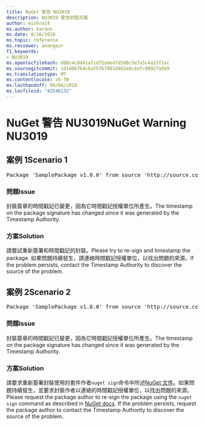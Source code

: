 ```yaml
---
title: NuGet 警告 NU3019
description: NU3019 警告的程式碼
author: mishra14
ms.author: karann
ms.date: 8/16/2018
ms.topic: reference
ms.reviewer: anangaur
f1_keywords:
- NU3019
ms.openlocfilehash: d88c4c8d41afcd72aded7d5d0c5e7a5c4a33f1ac
ms.sourcegitcommit: 1d1406764c6af5fb7801d462e0c4afc9092fa569
ms.translationtype: MT
ms.contentlocale: zh-TW
ms.lasthandoff: 09/04/2018
ms.locfileid: "43546132"
---
```

# <a name="nuget-warning-nu3019"></a><span data-ttu-id="32767-103">NuGet 警告 NU3019</span><span class="sxs-lookup"><span data-stu-id="32767-103">NuGet Warning NU3019</span></span>

## <a name="scenario-1"></a><span data-ttu-id="32767-104">案例 1</span><span class="sxs-lookup"><span data-stu-id="32767-104">Scenario 1</span></span>

<pre>Package 'SamplePackage v1.0.0' from source 'http://source.com/index.json': The timestamp integrity check failed.</pre>

### <a name="issue"></a><span data-ttu-id="32767-105">問題</span><span class="sxs-lookup"><span data-stu-id="32767-105">Issue</span></span>

<span data-ttu-id="32767-106">封裝簽章的時間戳記已變更，因為它時間戳記授權單位所產生。</span><span class="sxs-lookup"><span data-stu-id="32767-106">The timestamp on the package signature has changed since it was generated by the Timestamp Authority.</span></span>


### <a name="solution"></a><span data-ttu-id="32767-107">方案</span><span class="sxs-lookup"><span data-stu-id="32767-107">Solution</span></span>

<span data-ttu-id="32767-108">請嘗試重新簽署和時間戳記的封裝。</span><span class="sxs-lookup"><span data-stu-id="32767-108">Please try to re-sign and timestamp the package.</span></span> <span data-ttu-id="32767-109">如果問題持續發生，請連絡時間戳記授權單位，以找出問題的來源。</span><span class="sxs-lookup"><span data-stu-id="32767-109">If the problem persists, contact the Timestamp Authority to discover the source of the problem.</span></span>



## <a name="scenario-2"></a><span data-ttu-id="32767-110">案例 2</span><span class="sxs-lookup"><span data-stu-id="32767-110">Scenario 2</span></span>

<pre>Package 'SamplePackage v1.0.0' from source 'http://source.com/index.json': The primary signature's timestamp integrity check failed.</pre>

### <a name="issue"></a><span data-ttu-id="32767-111">問題</span><span class="sxs-lookup"><span data-stu-id="32767-111">Issue</span></span>

<span data-ttu-id="32767-112">封裝簽章的時間戳記已變更，因為它時間戳記授權單位所產生。</span><span class="sxs-lookup"><span data-stu-id="32767-112">The timestamp on the package signature has changed since it was generated by the Timestamp Authority.</span></span>


### <a name="solution"></a><span data-ttu-id="32767-113">方案</span><span class="sxs-lookup"><span data-stu-id="32767-113">Solution</span></span>

<span data-ttu-id="32767-114">請要求重新簽署封裝使用的套件作者`nuget sign`命令中所述[NuGet 文件](https://docs.microsoft.com/en-us/nuget/create-packages/sign-a-package)。如果問題持續發生，並要求封裝作者以連絡的時間戳記授權單位，以找出問題的來源。</span><span class="sxs-lookup"><span data-stu-id="32767-114">Please request the package author to re-sign the package using the `nuget sign` command as described in [NuGet docs](https://docs.microsoft.com/en-us/nuget/create-packages/sign-a-package). If the problem persists, request the package author to contact the Timestamp Authority to discover the source of the problem.</span></span>


